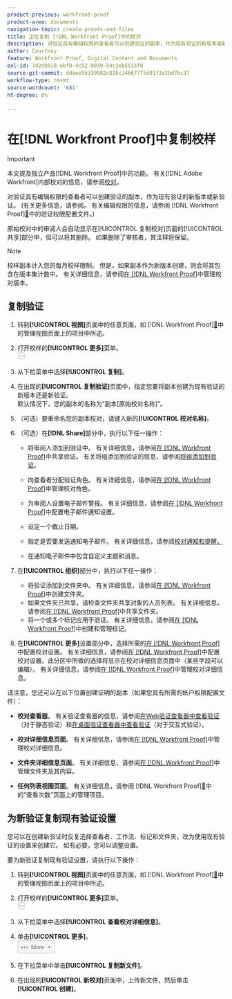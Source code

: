 ```yaml
---
product-previous: workfront-proof
product-area: documents
navigation-topic: create-proofs-and-files
title: 正在复制 [!DNL Workfront Proof]中的校对
description: 对验证具有编辑权限的查看者可以创建验证的副本，作为现有验证的新版本或新验证。 (有关更多信息，请参阅。 有关编辑权限的信息，请参阅Workfront Proof中的验证权限配置文件。)
author: Courtney
feature: Workfront Proof, Digital Content and Documents
exl-id: 7d2db918-ebf0-4c52-9039-54c3eb5515f0
source-git-commit: ddaee5b339982c826c14b67775d81f3a2bd7bc37
workflow-type: tm+mt
source-wordcount: '681'
ht-degree: 0%

---
```


# 在[!DNL Workfront Proof]中复制校样

>[!IMPORTANT]
>
>本文提及独立产品[!DNL Workfront Proof]中的功能。 有关[!DNL Adobe Workfront]内部校对的信息，请参阅[校对](../../../review-and-approve-work/proofing/proofing.md)。

对验证具有编辑权限的查看者可以创建验证的副本，作为现有验证的新版本或新验证。 (有关更多信息，请参阅。 有关编辑权限的信息，请参阅 [!DNL Workfront Proof][&#128279;](../../../workfront-proof/wp-acct-admin/account-settings/proof-perm-profiles-in-wp.md)中的验证权限配置文件。)

原始校对中的审阅人会自动显示在[!UICONTROL 复制校对]页面的[!UICONTROL 共享]部分中，但可以将其删除。 如果删除了审核者，其注释将保留。

>[!NOTE]
>
>校样副本计入您的每月校样限制。 但是，如果副本作为新版本创建，则会将其包含在版本集计数中。 有关详细信息，请参阅[在 [!DNL Workfront Proof]](../../../workfront-proof/wp-work-proofsfiles/manage-your-work/manage-proof-versions.md)中管理校对版本。

## 复制验证

1. 转到&#x200B;**[!UICONTROL 视图]**&#x200B;页面中的任意页面，如 [!DNL Workfront Proof][&#128279;](../../../workfront-proof/wp-work-proofsfiles/manage-your-work/manage-items-on-views-page.md)中的管理视图页面上的项目中所述。

1. 打开校样的&#x200B;**[!UICONTROL 更多]**&#x200B;菜单。\
   ![更多菜单](assets/more-button-small.png)

1. 从下拉菜单中选择&#x200B;**[!UICONTROL 复制]**。
1. 在出现的&#x200B;**[!UICONTROL 复制验证]**&#x200B;页面中，指定您要将副本创建为现有验证的新版本还是新验证。\
   默认情况下，您的副本的名称为“副本[原始校对名称]”。

1. （可选）要重命名您的副本校对，请键入新的&#x200B;**[!UICONTROL 校对名称]**。
1. （可选）在&#x200B;**[!DNL Share]**&#x200B;部分中，执行以下任一操作：

   * 将审阅人添加到验证中。 有关详细信息，请参阅[在 [!DNL Workfront Proof]](../../../workfront-proof/wp-work-proofsfiles/share-proofs-and-files/share-proof.md)中共享验证。 有关将组添加到验证的信息，请参阅[将组添加到验证](../../../workfront-proof/wp-mnguserscontacts/groups/add-groups.md)。

   * 向查看者分配验证角色。 有关详细信息，请参阅[在 [!DNL Workfront Proof]](../../../workfront-proof/wp-work-proofsfiles/share-proofs-and-files/manage-proof-roles.md)中管理校对角色。
   * 为审阅人设置电子邮件警报。 有关详细信息，请参阅[在 [!DNL Workfront Proof]](../../../workfront-proof/wp-emailsntfctns/email-alerts/config-email-notification-settings-wp.md)中配置电子邮件通知设置。
   * 设定一个截止日期。
   * 指定是否要发送通知电子邮件。 有关详细信息，请参阅[校对通知和提醒。](https://support.workfront.com/hc/en-us/sections/115000920788-Proof-notifications-and-reminders)
   * 在通知电子邮件中包含自定义主题和消息。

1. 在&#x200B;**[!UICONTROL 组织]**&#x200B;部分中，执行以下任一操作：

   * 将验证添加到文件夹中。 有关详细信息，请参阅[在 [!DNL Workfront Proof]](../../../workfront-proof/wp-work-proofsfiles/organize-your-work/create-folders.md)中创建文件夹。
   * 如果文件夹已共享，请检查文件夹共享对象的人员列表。 有关详细信息，请参阅[在 [!DNL Workfront Proof]](../../../workfront-proof/wp-work-proofsfiles/organize-your-work/share-folders.md)中共享文件夹。
   * 将一个或多个标记应用于验证。 有关详细信息，请参阅[在 [!DNL Workfront Proof]](../../../workfront-proof/wp-work-proofsfiles/organize-your-work/create-and-manage-tags.md)中创建和管理标记。

1. 在&#x200B;**[!UICONTROL 更多]**&#x200B;设置部分中，选择所需的[在 [!DNL Workfront Proof]](../../../workfront-proof/wp-work-proofsfiles/manage-your-work/configure-proof-settings.md)中配置校对设置。 有关详细信息，请参阅[在 [!DNL Workfront Proof]](../../../workfront-proof/wp-work-proofsfiles/manage-your-work/configure-proof-settings.md)中配置校对设置。此分区中所做的选择将显示在校对详细信息页面中（某些字段可以编辑）。 有关详细信息，请参阅[在 [!DNL Workfront Proof]](../../../workfront-proof/wp-work-proofsfiles/manage-your-work/manage-proof-details.md)中管理校对详细信息。

请注意，您还可以在以下位置创建证明的副本（如果您具有所需的帐户权限配置文件）：

* **校对查看器**。 有关验证查看器的信息，请参阅[在Web验证查看器中查看验证](https://support.workfront.com/hc/en-us/sections/115000275214-Reviewing-Proofs-in-the-Web-Proofing-Viewer)（对于静态验证）和[在桌面验证查看器中查看验证](https://support.workfront.com/hc/en-us/sections/360000686434-Reviewing-Proofs-in-the-Desktop-Proofing-Viewer)（对于交互式验证）。

* **校对详细信息页面**。 有关详细信息，请参阅[在 [!DNL Workfront Proof]](../../../workfront-proof/wp-work-proofsfiles/manage-your-work/manage-proof-details.md)中管理校对详细信息。

* **文件夹详细信息页面**。 有关详细信息，请参阅[在 [!DNL Workfront Proof]](../../../workfront-proof/wp-work-proofsfiles/organize-your-work/manage-folders-and-contents.md)中管理文件夹及其内容。

* **任何列表视图页面**。 有关详细信息，请参阅 [!DNL Workfront Proof][&#128279;](../../../workfront-proof/wp-work-proofsfiles/manage-your-work/manage-items-on-views-page.md)中的“查看次数”页面上的管理项目。

## 为新验证复制现有验证设置

您可以在创建新验证时反复选择查看者、工作流、标记和文件夹，改为使用现有验证的设置来创建它。 如有必要，您可以调整设置。

要为新验证复制现有验证设置，请执行以下操作：

1. 转到&#x200B;**[!UICONTROL 视图]**&#x200B;页面中的任意页面，如 [!DNL Workfront Proof][&#128279;](../../../workfront-proof/wp-work-proofsfiles/manage-your-work/manage-items-on-views-page.md)中的管理视图页面上的项目中所述。

1. 打开校样的&#x200B;**[!UICONTROL 更多]**&#x200B;菜单。\
   ![更多菜单](assets/more-button-small.png)

1. 从下拉菜单中选择&#x200B;**[!UICONTROL 查看校对详细信息]**。
1. 单击&#x200B;**[!UICONTROL 更多]**。\
   ![More_button_text_version.png](assets/more-button-text-version.png)

1. 在下拉菜单中单击&#x200B;**[!UICONTROL 复制新文件]**。
1. 在出现的&#x200B;**[!UICONTROL 新校对]**&#x200B;页面中，上传新文件，然后单击&#x200B;**[!UICONTROL 创建]**。
